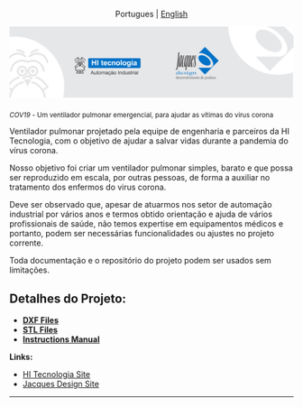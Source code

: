<p align="center">
  <span>Portugues</span> |
  <a href="https://github.com/hitecnologia/cov19/tree/master/docs/lang/en-us#cov19">English</a>
</p>

<p align="center">
  <img src="../../docs/assets/banner.jpeg">
</p>

<sub>*COV19* - Um ventilador pulmonar emergencial, para ajudar as vítimas do vírus corona </sub>

Ventilador pulmonar projetado pela equipe de engenharia e parceiros da HI Tecnologia, 
com o objetivo de ajudar a salvar vidas durante a pandemia do vírus corona.

Nosso objetivo foi criar um ventilador pulmonar simples, barato e que possa ser 
reproduzido em escala, por outras pessoas, de forma a auxiliar no tratamento 
dos enfermos do virus corona.

Deve ser observado que, apesar de atuarmos nos setor de automação industrial 
por vários anos e termos obtido orientação e ajuda de vários profissionais de 
saúde, não temos expertise em equipamentos médicos e portanto, 
podem ser necessárias funcionalidades ou ajustes no projeto corrente.

Toda documentação e o repositório do projeto podem ser usados ​​sem limitações.

## Detalhes do Projeto:

* **<a href="https://github.com/hitecnologia/cov19/tree/master/project/mechanical/COV19_DXF.zip">DXF Files</a>**
* **<a href="https://github.com/hitecnologia/cov19/tree/master/project/mechanical/COV19_STL.zip">STL Files</a>**
* **<a href="https://github.com/hitecnologia/cov19/tree/master/project/mechanical/instruction_manual.zip">Instructions Manual</a>**


**Links:**
* [HI Tecnologia Site](https://www.hitecnologia.com.br/)
* [Jacques Design Site](https://www.hitecnologia.com.br/)

---





